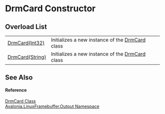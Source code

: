 # DrmCard Constructor


## Overload List
<table>
<tr>
<td><a href="M_Avalonia_LinuxFramebuffer_Output_DrmCard__ctor">DrmCard(Int32)</a></td>
<td>Initializes a new instance of the <a href="T_Avalonia_LinuxFramebuffer_Output_DrmCard">DrmCard</a> class</td>
</tr>
<tr>
<td><a href="M_Avalonia_LinuxFramebuffer_Output_DrmCard__ctor_1">DrmCard(String)</a></td>
<td>Initializes a new instance of the <a href="T_Avalonia_LinuxFramebuffer_Output_DrmCard">DrmCard</a> class</td>
</tr>
</table>

## See Also


#### Reference
<a href="T_Avalonia_LinuxFramebuffer_Output_DrmCard">DrmCard Class</a>  
<a href="N_Avalonia_LinuxFramebuffer_Output">Avalonia.LinuxFramebuffer.Output Namespace</a>  

